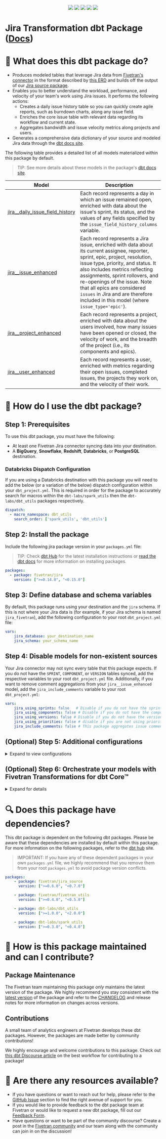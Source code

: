 <p align="center">
    <a alt="License"
        href="https://github.com/fivetran/dbt_jira/blob/main/LICENSE">
        <img src="https://img.shields.io/badge/License-Apache%202.0-blue.svg" /></a>
    <a alt="dbt-core">
        <img src="https://img.shields.io/badge/dbt_Core™_version->=1.3.0_,<2.0.0-orange.svg" /></a>
    <a alt="Maintained?">
        <img src="https://img.shields.io/badge/Maintained%3F-yes-green.svg" /></a>
    <a alt="PRs">
        <img src="https://img.shields.io/badge/Contributions-welcome-blueviolet" /></a>
    <a alt="Fivetran Quickstart Compatible"
        href="https://fivetran.com/docs/transformations/dbt/quickstart">
        <img src="https://img.shields.io/badge/Fivetran_Quickstart_Compatible%3F-yes-green.svg" /></a>
</p>

# Jira Transformation dbt Package ([Docs](https://fivetran.github.io/dbt_jira/))
# 📣 What does this dbt package do?
- Produces modeled tables that leverage Jira data from [Fivetran's connector](https://fivetran.com/docs/applications/jira) in the format described by [this ERD](https://fivetran.com/docs/applications/jira#schemainformation) and builds off the output of our [Jira source package](https://github.com/fivetran/dbt_jira_source).
- Enables you to better understand the workload, performance, and velocity of your team's work using Jira issues. It performs the following actions:
  - Creates a daily issue history table so you can quickly create agile reports, such as burndown charts, along any issue field.
  - Enriches the core issue table with relevant data regarding its workflow and current state.
  - Aggregates bandwidth and issue velocity metrics along projects and users.
- Generates a comprehensive data dictionary of your source and modeled Jira data through the [dbt docs site](https://fivetran.github.io/dbt_jira/).

<!--section="jira_transformation_model"-->
The following table provides a detailed list of all models materialized within this package by default. 
> TIP: See more details about these models in the package's [dbt docs site](https://fivetran.github.io/dbt_jira/#!/overview?g_v=1&g_e=seeds).

| **Model**                | **Description**                                                                                                                                |
| ------------------------ | ---------------------------------------------------------------------------------------------------------------------------------------------- |
| [jira__daily_issue_field_history](https://fivetran.github.io/dbt_jira/#!/model/model.jira.jira__daily_issue_field_history)             | Each record represents a day in which an issue remained open, enriched with data about the issue's sprint, its status, and the values of any fields specified by the `issue_field_history_columns` variable. |
| [jira__issue_enhanced](https://fivetran.github.io/dbt_jira/#!/model/model.jira.jira__issue_enhanced)            | Each record represents a Jira issue, enriched with data about its current assignee, reporter, sprint, epic, project, resolution, issue type, priority, and status. It also includes metrics reflecting assignments, sprint rollovers, and re-openings of the issue. Note that all epics are considered `issues` in Jira and are therefore included in this model (where `issue_type='epic'`). |
| [jira__project_enhanced](https://fivetran.github.io/dbt_jira/#!/model/model.jira.jira__project_enhanced)            | Each record represents a project, enriched with data about the users involved, how many issues have been opened or closed, the velocity of work, and the breadth of the project (i.e., its components and epics). |
| [jira__user_enhanced](https://fivetran.github.io/dbt_jira/#!/model/model.jira.jira__user_enhanced)            | Each record represents a user, enriched with metrics regarding their open issues, completed issues, the projects they work on, and the velocity of their work. |
<!--section-end-->

# 🎯 How do I use the dbt package?

## Step 1: Prerequisites
To use this dbt package, you must have the following:

- At least one Fivetran Jira connector syncing data into your destination.
- A **BigQuery**, **Snowflake**, **Redshift**, **Databricks**, or **PostgreSQL** destination.

### Databricks Dispatch Configuration
If you are using a Databricks destination with this package you will need to add the below (or a variation of the below) dispatch configuration within your `dbt_project.yml`. This is required in order for the package to accurately search for macros within the `dbt-labs/spark_utils` then the `dbt-labs/dbt_utils` packages respectively.
```yml
dispatch:
  - macro_namespace: dbt_utils
    search_order: ['spark_utils', 'dbt_utils']
```

## Step 2: Install the package
Include the following jira package version in your `packages.yml` file:
> TIP: Check [dbt Hub](https://hub.getdbt.com/) for the latest installation instructions or [read the dbt docs](https://docs.getdbt.com/docs/package-management) for more information on installing packages.
```yaml
packages:
  - package: fivetran/jira
    version: [">=0.14.0", "<0.15.0"]

```
## Step 3: Define database and schema variables
By default, this package runs using your destination and the `jira` schema. If this is not where your Jira data is (for example, if your Jira schema is named `jira_fivetran`), add the following configuration to your root `dbt_project.yml` file:

```yml
vars:
    jira_database: your_destination_name
    jira_schema: your_schema_name 
```

## Step 4: Disable models for non-existent sources
Your Jira connector may not sync every table that this package expects. If you do not have the `SPRINT`, `COMPONENT`, or `VERSION` tables synced, add the respective variables to your root `dbt_project.yml` file. Additionally, if you want to remove comment aggregations from your `jira__issue_enhanced` model,  add the `jira_include_comments` variable to your root `dbt_project.yml`:
```yml
vars:
    jira_using_sprints: false   # Disable if you do not have the sprint table or do not want sprint-related metrics reported
    jira_using_components: false # Disable if you do not have the component table or do not want component-related metrics reported
    jira_using_versions: false # Disable if you do not have the versions table or do not want versions-related metrics reported
    jira_using_priorities: false # disable if you are not using priorities in Jira
    jira_include_comments: false # This package aggregates issue comments so that you have a single view of all your comments in the jira__issue_enhanced table. This can cause limit errors if you have a large dataset. Disable to remove this functionality.
```
## (Optional) Step 5: Additional configurations

<details><summary>Expand to view configurations</summary>

### Define daily issue field history columns
The `jira__daily_issue_field_history` model generates historical data for the columns specified by the `issue_field_history_columns` variable. By default, the only columns tracked are `status`, `status_id`, and `sprint`, but all fields found in the Jira `FIELD` table's `field_name` column can be included in this model. The most recent value of any tracked column is also captured in `jira__issue_enhanced`.

If you would like to change these columns, add the following configuration to your `dbt_project.yml` file. After adding the columns to your `dbt_project.yml` file, run the `dbt run --full-refresh` command to fully refresh any existing models:

```yml
vars:
    issue_field_history_columns: ['the', 'list', 'of', 'field', 'names']
```

### Adjust the field-grain for issue field history transformations if duplicate field names
This package provides the option to use `field_name` instead of `field_id` as the field-grain for issue field history transformations. By default, the package strictly partitions and joins issue field data using `field_id`. However, this assumes that it is impossible to have fields with the same name in Jira. For instance, it is very easy to create another `Sprint` field, and different Jira users across your organization may choose the wrong or inconsistent version of the field. As such, the `jira_field_grain` variable may be adjusted to change the field-grain behavior of the issue field history  models. You may adjust the variable using the following configuration in your root dbt_project.yml.

```yml
vars:
    jira_field_grain: 'field_name' # field_id by default
```

### Change the build schema
By default, this package builds the Jira staging models within a schema titled (`<target_schema>` + `_jira_source`) and your Jira modeling models within a schema titled (`<target_schema>` + `_jira`) in your destination. If this is not where you would like your Jira data to be written to, add the following configuration to your root `dbt_project.yml` file:

```yml
models:
    jira_source:
      +schema: my_new_schema_name # leave blank for just the target_schema
    jira:
      +schema: my_new_schema_name # leave blank for just the target_schema
```
    
### Change the source table references
If an individual source table has a different name than the package expects, add the table name as it appears in your destination to the respective variable:

> IMPORTANT: See this project's [`dbt_project.yml`](https://github.com/fivetran/dbt_jira/blob/main/dbt_project.yml) variable declarations to see the expected names.

```yml
vars:
    jira_<default_source_table_name>_identifier: your_table_name 
```
</details>

## (Optional) Step 6: Orchestrate your models with Fivetran Transformations for dbt Core™
<details><summary>Expand for details</summary>
<br>
    
Fivetran offers the ability for you to orchestrate your dbt project through [Fivetran Transformations for dbt Core™](https://fivetran.com/docs/transformations/dbt). Learn how to set up your project for orchestration through Fivetran in our [Transformations for dbt Core setup guides](https://fivetran.com/docs/transformations/dbt#setupguide).
</details>

# 🔍 Does this package have dependencies?
This dbt package is dependent on the following dbt packages. Please be aware that these dependencies are installed by default within this package. For more information on the following packages, refer to the [dbt hub](https://hub.getdbt.com/) site.
> IMPORTANT: If you have any of these dependent packages in your own `packages.yml` file, we highly recommend that you remove them from your root `packages.yml` to avoid package version conflicts.
    
```yml
packages:
    - package: fivetran/jira_source
      version: [">=0.6.0", "<0.7.0"]

    - package: fivetran/fivetran_utils
      version: [">=0.4.0", "<0.5.0"]

    - package: dbt-labs/dbt_utils
      version: [">=1.0.0", "<2.0.0"]

    - package: dbt-labs/spark_utils
      version: [">=0.3.0", "<0.4.0"]
```

# 🙌 How is this package maintained and can I contribute?
## Package Maintenance
The Fivetran team maintaining this package _only_ maintains the latest version of the package. We highly recommend you stay consistent with the [latest version](https://hub.getdbt.com/fivetran/jira/latest/) of the package and refer to the [CHANGELOG](https://github.com/fivetran/dbt_jira/blob/main/CHANGELOG.md) and release notes for more information on changes across versions.

## Contributions
A small team of analytics engineers at Fivetran develops these dbt packages. However, the packages are made better by community contributions! 

We highly encourage and welcome contributions to this package. Check out [this dbt Discourse article](https://discourse.getdbt.com/t/contributing-to-a-dbt-package/657) on the best workflow for contributing to a package!

# 🏪 Are there any resources available?
- If you have questions or want to reach out for help, please refer to the [GitHub Issue](https://github.com/fivetran/dbt_jira/issues/new/choose) section to find the right avenue of support for you.
- If you would like to provide feedback to the dbt package team at Fivetran or would like to request a new dbt package, fill out our [Feedback Form](https://www.surveymonkey.com/r/DQ7K7WW).
- Have questions or want to be part of the community discourse? Create a post in the [Fivetran community](https://community.fivetran.com/t5/user-group-for-dbt/gh-p/dbt-user-group) and our team along with the community can join in on the discussion!
